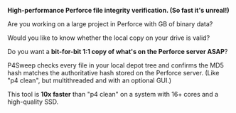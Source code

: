 **High-performance Perforce file integrity verification. (So fast it's unreal!)**

Are you working on a large project in Perforce with GB of binary data?

Would you like to know whether the local copy on your drive is valid?

Do you want a **bit-for-bit 1:1 copy of what's on the Perforce server ASAP**?

P4Sweep checks every file in your local depot tree and confirms the MD5 hash matches the authoritative hash stored on the Perforce server. (Like "p4 clean", but multithreaded and with an optional GUI.)

This tool is **10x faster** than "p4 clean" on a system with 16+ cores and a high-quality SSD.
